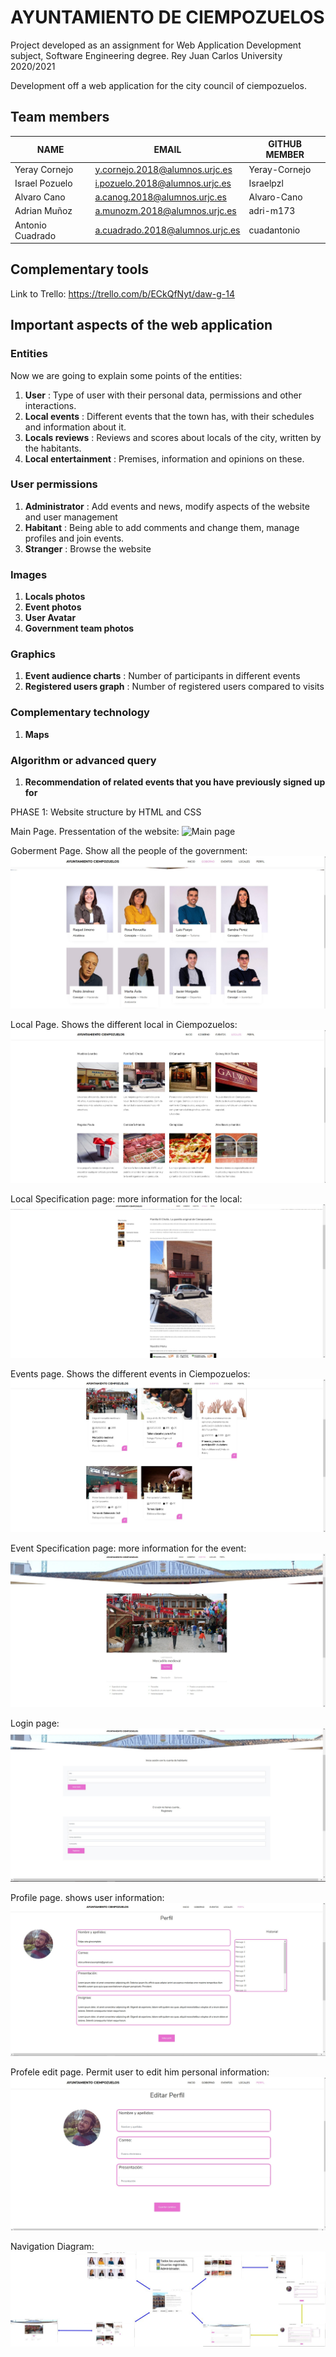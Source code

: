 # AYUNTAMIENTO DE CIEMPOZUELOS

Project developed as an assignment for Web Application Development subject, Software Engineering degree. Rey Juan Carlos University 2020/2021

Development off a web application for the city council of ciempozuelos.

##  Team members

| NAME  | EMAIL | GITHUB MEMBER |
| ----- | ----- | ------------- |
| Yeray Cornejo | y.cornejo.2018@alumnos.urjc.es  | Yeray-Cornejo |
| Israel Pozuelo  | i.pozuelo.2018@alumnos.urjc.es  | Israelpzl |
| Alvaro Cano | a.canog.2018@alumnos.urjc.es  | Alvaro-Cano |
| Adrian Muñoz  | a.munozm.2018@alumnos.urjc.es | adri-m173 |
| Antonio Cuadrado  | a.cuadrado.2018@alumnos.urjc.es | cuadantonio |

##  Complementary tools

Link to Trello: https://trello.com/b/ECkQfNyt/daw-g-14

##  Important aspects of the web application

### Entities

Now we are going to explain some points of the entities:

1.  **User** : Type of user with their personal data, permissions and other interactions.
2.  **Local events** :  Different events that the town has, with their schedules and information about it.
3.  **Locals reviews** : Reviews and scores about locals of the city, written by the habitants.
4.  **Local entertainment** : Premises, information and opinions on these.


### User permissions

1.  **Administrator** : Add events and news, modify aspects of the website and user management
2.  **Habitant** : Being able to add comments and change them, manage profiles and join events.
3.  **Stranger** : Browse the website

### Images

1.  **Locals photos** 
2.  **Event photos**
3.  **User Avatar**
4.  **Government team photos**


### Graphics

1.  **Event audience charts** : Number of participants in different events
2.  **Registered users graph** : Number of registered users compared to visits

### Complementary technology

1.  **Maps**

### Algorithm or advanced query

1.  **Recommendation of related events that you have previously signed up for**

PHASE 1: Website structure by HTML and CSS

Main Page. Pressentation of the website:
 ![Main page](/images/index.png)


Goberment Page. Show all the people of the government:
 ![Goberment_Page](images/gob.jpg)


Local Page. Shows the different local in Ciempozuelos:
![Local](images/locales.jpg)

Local Specification page: more information for the local:
![Local_Specification](images/chotis.jpg)

Events page. Shows the different events in Ciempozuelos:
![Events_page](images/eventos.jpg)

Event Specification page: more information for the event:
![Events_Specification](images/mercadillo.jpg)

Login page:
![Login](images/inicio%20sesion.jpg)

Profile page. shows user information:
![Profile](images/navegacion%20perfil.jpg)

Profele edit page. Permit user to edit him personal information:
![Profile_edit](images/editar%20perfil.jpg)

Navigation Diagram:
![Navigation](images/navigation.jpg)




